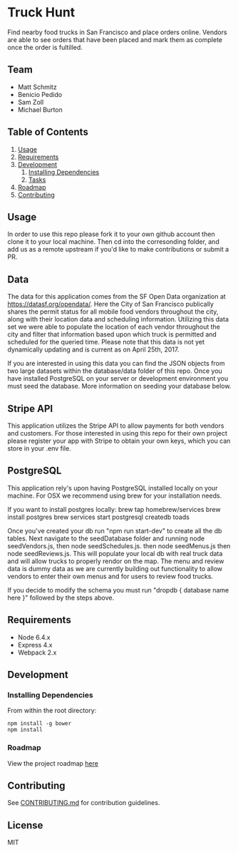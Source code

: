 # Truck Hunt

Find nearby food trucks in San Francisco and place orders online.  Vendors are able to see orders that have been placed and mark them as complete once the order is fultilled.

## Team

  - Matt Schmitz
  - Benicio Pedido
  - Sam Zoll
  - Michael Burton

## Table of Contents

1. [Usage](#Usage)
1. [Requirements](#requirements)
1. [Development](#development)
    1. [Installing Dependencies](#installing-dependencies)
    1. [Tasks](#tasks)
1. [Roadmap](#roadmap)
1. [Contributing](#contributing)

## Usage

In order to use this repo please fork it to your own github account then clone it to your local machine.  Then cd into the corresonding folder, and add us as a remote upstream if you'd like to make contributions or submit a PR.

## Data

The data for this application comes from the SF Open Data organization at https://datasf.org/opendata/.  Here the City of San Francisco publically shares the permit status for all mobile food vendors throughout the city, along with their location data and scheduling information.  Utilizing this data set we were able to populate the location of each vendor throughout the city and filter that information based upon which truck is permitted and scheduled for the queried time.  Please note that this data is not yet dynamically updating and is current as on April 25th, 2017.

If you are interested in using this data you can find the JSON objects from two large datasets within the database/data folder of this repo.  Once you have installed PostgreSQL on your server or development environment you must seed the database. More information on seeding your database below. 

## Stripe API

This application utilizes the Stripe API to allow payments for both vendors and customers.  For those interested in using this repo for their own project please register your app with Stripe to obtain your own keys, which you can store in your .env file.

## PostgreSQL

This application rely's upon having PostgreSQL installed locally on your machine. For OSX we recommend using brew for your installation needs.

If you want to install postgres locally:
brew tap homebrew/services
brew install postgres
brew services start postgresql
createdb toads

Once you've created your db run "npm run start-dev" to create all the db tables. Next navigate to the seedDatabase folder and running node seedVendors.js, then node seedSchedules.js. then node seedMenus.js then node seedReviews.js.  This will populate your local db with real truck data and will allow trucks to properly rendor on the map. The menu and review data is dummy data as we are currently building out functionality to allow vendors to enter their own menus and for users to review food trucks.

If you decide to modify the schema you must run "dropdb { database name here }" followed by the steps above.

## Requirements

- Node 6.4.x
- Express 4.x
- Webpack 2.x

## Development



### Installing Dependencies

From within the root directory:

```
npm install -g bower
npm install
```

### Roadmap

View the project roadmap [here](LINK_TO_DOC)

## Contributing

See [CONTRIBUTING.md](CONTRIBUTING.md) for contribution guidelines.

## License

MIT
